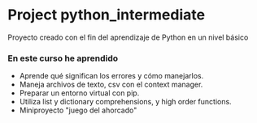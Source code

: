 # Project python_intermediate
Proyecto creado con el fin del aprendizaje de Python en un nivel básico

### En este curso he aprendido
- Aprende qué significan los errores y cómo manejarlos.
- Maneja archivos de texto, csv con el context manager.
- Preparar un entorno virtual con pip.
- Utiliza list y dictionary comprehensions, y high order functions.
- Miniproyecto "juego del ahorcado"
